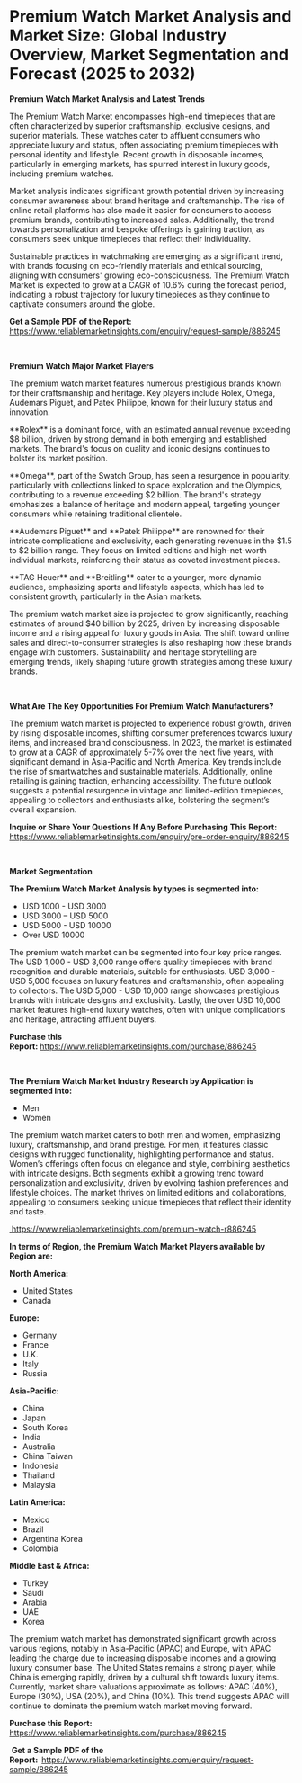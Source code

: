 <p><h1>Premium Watch Market Analysis and Market Size: Global Industry Overview, Market Segmentation and Forecast (2025 to 2032)</h1></p><p><strong>Premium Watch Market Analysis and Latest Trends</strong></p>
<p><p>The Premium Watch Market encompasses high-end timepieces that are often characterized by superior craftsmanship, exclusive designs, and superior materials. These watches cater to affluent consumers who appreciate luxury and status, often associating premium timepieces with personal identity and lifestyle. Recent growth in disposable incomes, particularly in emerging markets, has spurred interest in luxury goods, including premium watches.</p><p>Market analysis indicates significant growth potential driven by increasing consumer awareness about brand heritage and craftsmanship. The rise of online retail platforms has also made it easier for consumers to access premium brands, contributing to increased sales. Additionally, the trend towards personalization and bespoke offerings is gaining traction, as consumers seek unique timepieces that reflect their individuality.</p><p>Sustainable practices in watchmaking are emerging as a significant trend, with brands focusing on eco-friendly materials and ethical sourcing, aligning with consumers' growing eco-consciousness. The Premium Watch Market is expected to grow at a CAGR of 10.6% during the forecast period, indicating a robust trajectory for luxury timepieces as they continue to captivate consumers around the globe.</p></p>
<p><strong>Get a Sample PDF of the Report:&nbsp;</strong> <a href="https://www.reliablemarketinsights.com/enquiry/request-sample/886245?utm_campaign=2757&utm_medium=2&utm_source=Github&utm_content=ia&utm_term=15042025&utm_id=premium-watch">https://www.reliablemarketinsights.com/enquiry/request-sample/886245</a></p>
<p>&nbsp;</p>
<p><strong>Premium Watch Major Market Players</strong></p>
<p><p>The premium watch market features numerous prestigious brands known for their craftsmanship and heritage. Key players include Rolex, Omega, Audemars Piguet, and Patek Philippe, known for their luxury status and innovation. </p><p>**Rolex** is a dominant force, with an estimated annual revenue exceeding $8 billion, driven by strong demand in both emerging and established markets. The brand's focus on quality and iconic designs continues to bolster its market position.</p><p>**Omega**, part of the Swatch Group, has seen a resurgence in popularity, particularly with collections linked to space exploration and the Olympics, contributing to a revenue exceeding $2 billion. The brand's strategy emphasizes a balance of heritage and modern appeal, targeting younger consumers while retaining traditional clientele.</p><p>**Audemars Piguet** and **Patek Philippe** are renowned for their intricate complications and exclusivity, each generating revenues in the $1.5 to $2 billion range. They focus on limited editions and high-net-worth individual markets, reinforcing their status as coveted investment pieces.</p><p>**TAG Heuer** and **Breitling** cater to a younger, more dynamic audience, emphasizing sports and lifestyle aspects, which has led to consistent growth, particularly in the Asian markets.</p><p>The premium watch market size is projected to grow significantly, reaching estimates of around $40 billion by 2025, driven by increasing disposable income and a rising appeal for luxury goods in Asia. The shift toward online sales and direct-to-consumer strategies is also reshaping how these brands engage with customers. Sustainability and heritage storytelling are emerging trends, likely shaping future growth strategies among these luxury brands.</p></p>
<p>&nbsp;</p>
<p><strong>What Are The Key Opportunities For Premium Watch Manufacturers?</strong></p>
<p><p>The premium watch market is projected to experience robust growth, driven by rising disposable incomes, shifting consumer preferences towards luxury items, and increased brand consciousness. In 2023, the market is estimated to grow at a CAGR of approximately 5-7% over the next five years, with significant demand in Asia-Pacific and North America. Key trends include the rise of smartwatches and sustainable materials. Additionally, online retailing is gaining traction, enhancing accessibility. The future outlook suggests a potential resurgence in vintage and limited-edition timepieces, appealing to collectors and enthusiasts alike, bolstering the segment’s overall expansion.</p></p>
<p><strong>Inquire or Share Your Questions If Any Before Purchasing This Report:</strong> <a href="https://www.reliablemarketinsights.com/enquiry/pre-order-enquiry/886245?utm_campaign=2757&utm_medium=2&utm_source=Github&utm_content=ia&utm_term=15042025&utm_id=premium-watch">https://www.reliablemarketinsights.com/enquiry/pre-order-enquiry/886245</a></p>
<p>&nbsp;</p>
<p><strong>Market Segmentation</strong></p>
<p><strong>The Premium Watch Market Analysis by types is segmented into:</strong></p>
<p><ul><li>USD 1000 - USD 3000</li><li>USD 3000 – USD 5000</li><li>USD 5000 - USD 10000</li><li>Over USD 10000</li></ul></p>
<p><p>The premium watch market can be segmented into four key price ranges. The USD 1,000 - USD 3,000 range offers quality timepieces with brand recognition and durable materials, suitable for enthusiasts. USD 3,000 - USD 5,000 focuses on luxury features and craftsmanship, often appealing to collectors. The USD 5,000 - USD 10,000 range showcases prestigious brands with intricate designs and exclusivity. Lastly, the over USD 10,000 market features high-end luxury watches, often with unique complications and heritage, attracting affluent buyers.</p></p>
<p><strong>Purchase this Report:&nbsp;</strong><a href="https://www.reliablemarketinsights.com/purchase/886245?utm_campaign=2757&utm_medium=2&utm_source=Github&utm_content=ia&utm_term=15042025&utm_id=premium-watch">https://www.reliablemarketinsights.com/purchase/886245</a></p>
<p>&nbsp;</p>
<p><strong>The Premium Watch Market Industry Research by Application is segmented into:</strong></p>
<p><ul><li>Men</li><li>Women</li></ul></p>
<p><p>The premium watch market caters to both men and women, emphasizing luxury, craftsmanship, and brand prestige. For men, it features classic designs with rugged functionality, highlighting performance and status. Women’s offerings often focus on elegance and style, combining aesthetics with intricate designs. Both segments exhibit a growing trend toward personalization and exclusivity, driven by evolving fashion preferences and lifestyle choices. The market thrives on limited editions and collaborations, appealing to consumers seeking unique timepieces that reflect their identity and taste.</p></p>
<p><a href="https://www.reliablemarketinsights.com/premium-watch-r886245?utm_campaign=2757&utm_medium=2&utm_source=Github&utm_content=ia&utm_term=15042025&utm_id=premium-watch">&nbsp;https://www.reliablemarketinsights.com/premium-watch-r886245</a></p>
<p><strong>In terms of Region, the Premium Watch Market Players available by Region are:</strong></p>
<p>
    <p> <strong> North America: </strong>
        <ul>
            <li>United States</li>
            <li>Canada</li>
        </ul>
        </p> 
    <p> <strong> Europe: </strong>
        <ul>
            <li>Germany</li>
            <li>France</li>
            <li>U.K.</li>
            <li>Italy</li>
            <li>Russia</li>
        </ul>
        </p> 
    <p> <strong> Asia-Pacific: </strong>
        <ul>
            <li>China</li>
            <li>Japan</li>
            <li>South Korea</li>
            <li>India</li>
            <li>Australia</li>
            <li>China Taiwan</li>
            <li>Indonesia</li>
            <li>Thailand</li>
            <li>Malaysia</li>
        </ul>
        </p> 
    <p> <strong> Latin America: </strong>
        <ul>
            <li>Mexico</li>
            <li>Brazil</li>
            <li>Argentina Korea</li>
            <li>Colombia</li>
        </ul>
        </p> 
    <p> <strong> Middle East & Africa: </strong>
        <ul>
            <li>Turkey</li>
            <li>Saudi</li>
            <li>Arabia</li>
            <li>UAE</li>
            <li>Korea</li>
        </ul>
    </p>
    </p>
<p><p>The premium watch market has demonstrated significant growth across various regions, notably in Asia-Pacific (APAC) and Europe, with APAC leading the charge due to increasing disposable incomes and a growing luxury consumer base. The United States remains a strong player, while China is emerging rapidly, driven by a cultural shift towards luxury items. Currently, market share valuations approximate as follows: APAC (40%), Europe (30%), USA (20%), and China (10%). This trend suggests APAC will continue to dominate the premium watch market moving forward.</p></p>
<p><strong>Purchase this Report: </strong><a href="https://www.reliablemarketinsights.com/purchase/886245?utm_campaign=2757&utm_medium=2&utm_source=Github&utm_content=ia&utm_term=15042025&utm_id=premium-watch">https://www.reliablemarketinsights.com/purchase/886245</a></p>
<p>&nbsp;<strong>Get a Sample PDF of the Report:&nbsp;&nbsp;</strong><a href="https://www.reliablemarketinsights.com/enquiry/request-sample/886245?utm_campaign=2757&utm_medium=2&utm_source=Github&utm_content=ia&utm_term=15042025&utm_id=premium-watch">https://www.reliablemarketinsights.com/enquiry/request-sample/886245</a></p>
<p><strong></strong></p>
<p><p></p><p></p><p></p></p>